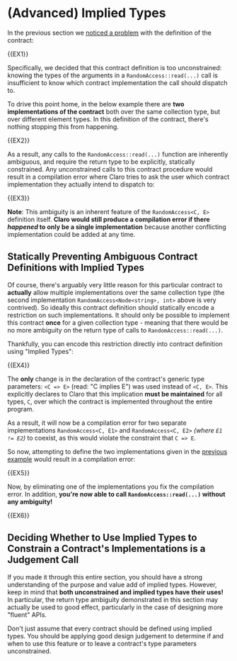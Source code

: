 # (Advanced) Implied Types

In the previous section we 
[noticed a problem](../multiple_type_params.generated_docs.md#limitation-of-the-above-contract-definition)
with the definition of the contract:

{{EX1}}

Specifically, we decided that this contract definition is too unconstrained: knowing the types of the arguments in a
`RandomAccess::read(...)` call is insufficient to know which contract implementation the call should dispatch to.

To drive this point home, in the below example there are **two implementations of the contract** both over the same
collection type, but over different element types. In this definition of the contract, there's nothing stopping this
from happening.

{{EX2}}

As a result, any calls to the `RandomAccess::read(...)` function are inherently ambiguous, and require the return type
to be explicitly, statically constrained. Any unconstrained calls to this contract procedure would result in a 
compilation error where Claro tries to ask the user which contract implementation they actually intend to dispatch to:

{{EX3}}

<div class="warning">

**Note**: This ambiguity is an inherent feature of the `RandomAccess<C, E>` definition itself. **Claro would still
produce a compilation error if there _happened_ to only be a single implementation** because another conflicting
implementation could be added at any time.
</div>

## Statically Preventing Ambiguous Contract Definitions with Implied Types

Of course, there's arguably very little reason for this particular contract to **actually** allow multiple 
implementations over the same collection type (the second implementation `RandomAccess<Node<string>, int>` above is very
contrived). So ideally this contract definition should statically encode a restriction on such implementations. It
should only be possible to implement this contract **once** for a given collection type - meaning that there would be
no more ambiguity on the return type of calls to `RandomAccess::read(...)`.

Thankfully, you can encode this restriction directly into contract definition using "Implied Types":

{{EX4}}

The **only** change is in the declaration of the contract's generic type parameters: `<C => E>` (read: "C implies E") 
was used instead of `<C, E>`. This explicitly declares to Claro that this implication **must be maintained** for all
types, `C`, over which the contract is implemented throughout the entire program. 

As a result, it will now be a compilation error for two separate implementations `RandomAccess<C, E1>` and 
`RandomAccess<C, E2>` _(where `E1 != E2`)_ to coexist, as this would violate the constraint that `C => E`.

So now, attempting to define the two implementations given in the [previous example](#fig-2) would result in a 
compilation error:

{{EX5}}

Now, by eliminating one of the implementations you fix the compilation error. In addition, **you're now able to call
`RandomAccess::read(...)` without any ambiguity!**

{{EX6}}

## Deciding Whether to Use Implied Types to Constrain a Contract's Implementations is a Judgement Call

If you made it through this entire section, you should have a strong understanding of the purpose and value add of 
implied types. However, keep in mind that **both unconstrained and implied types have their uses!** In particular, the 
return type ambiguity demonstrated in this section may actually be used to good effect, particularly in the case of 
designing more "fluent" APIs.

Don't just assume that every contract should be defined using implied types. You should be applying good design
judgement to determine if and when to use this feature or to leave a contract's type parameters unconstrained.